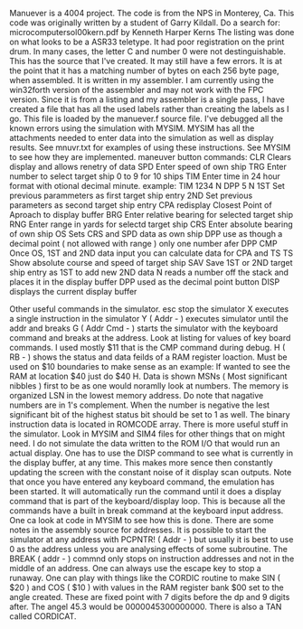 Manuever is a 4004 project. 
The code is from the NPS in Monterey, Ca. This code was originally written by a student of Garry Kildall. 
Do a search for:
  microcomputersol00kern.pdf  by Kenneth Harper Kerns
The listing was done on what looks to be a ASR33 teletype. It had poor registration on the print drum. 
In many cases, the letter C and number 0 were not destinguishable. This has the source that I've created. 
It may still have a few errors. It is at the point that it has a matching number of bytes on each 256 byte page, 
when assembled. It is written in my assembler. I am currently using the win32forth version of the assembler 
and may not work with the FPC version. Since it is from a listing and my assembler is a single pass, 
I have created a file that has all the used labels rather than creating the labels as I go. 
This file is loaded by the manuever.f source file. 
I've debugged all the known errors using the simulation with MYSIM.
MYSIM has all the attachments needed to enter data into the simulation as well as display results.
See mnuvr.txt for examples of using these instructions. See MYSIM to see how they are implemented.
maneuver button commands:
CLR  Clears display and allows renetry of data
SPD  Enter speed of own ship
TRG  Enter number to select target ship 0 to 9 for 10 ships
TIM  Enter time in 24 hour format  with otional decimal minute. example: TIM 1234 N DPP 5 N
1ST  Set previous parammeters as first target ship entry
2ND  Set previous parameters as second target ship entry
CPA  redisplay Closest Point of Aproach to display buffer
BRG  Enter relative bearing for selected target ship
RNG  Enter range in yards for selectd target ship
CRS  Enter absolute bearing of own ship
OS   Sets CRS and SPD data as own ship
DPP  use as though a decimal point ( not allowed with range ) only one number afer DPP
CMP  Once OS, 1ST and 2ND data input you can calculate data for CPA and TS
TS   Show absolute course and speed of target ship
SAV  Save 1ST or 2ND target ship entry as 1ST to add new 2ND data
N    reads a number off the stack and places it in the display buffer
DPP  used as the decimal point button
DISP displays the current display buffer

Other useful commands in the simulator.
 esc stop the simulator
 X executes a single instruction in the simulator
 Y ( Addr - ) executes simulator until the addr and breaks
 G ( Addr Cmd - ) starts the simulator with the keyboard command and breaks at the address. Look at listing for values of key
      board commands. I used mostly $11 that is the CMP command during debug.
 H ( RB - ) shows the status and data feilds of a RAM register loaction. Must be used on $10 boundaries to make sense as an 
            example:
            If wanted to see the RAM at location $40 just do $40 H. Data is shown MSNs ( Most significant nibbles ) first to
            be as one would noramlly look at numbers. The memory is organized LSN in the lowest memory address.
            Do note that nagative numbers are in 1's complement. When the number is negative the lest significant bit of
            the highest status bit should be set to 1 as well. 
 The binary instruction data is located in ROMCODE array.
 There is more useful stuff in the simulator. Look in MYSIM and SIM4 files for other things that on might need. I do not
 simulate the data written to the ROM I/O that would run an actual display. One has to use the DISP command to see what is
 currently in the display buffer, at any time. This makes more sence then constantly updating the screen with the constant
 noise of it display scan outputs.
Note that once you have entered any keyboard command, the emulation has been started. It will automatically run the command
until it does a display command that is part of the keyboard/display loop. This is because all the commands have a built in
break command at the keyboard input address. One ca look at code in MYSIM to see how this is done. There are some notes
in the assembly source for addresses. It is possible to start the simulator at any address with PCPNTR! ( Addr - ) but
usually it is best to use 0 as the address unless you are analysing effects of some subroutine. The BREAK ( addr - ) commnd
only stops on instruction addresses and not in the middle of an address. One can always use the escape key to stop a runaway.
One can play with things like the CORDIC routine to make SIN ( $20 ) and COS ( $10 ) with values in the RAM register 
bank $00 set to the angle created. These are fixed point with 7 digits before the dp and 9 digits after. The angel 45.3 would
be 0000045300000000. There is also a TAN called CORDICAT.
